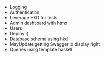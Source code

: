 * Logging
* Authentication
* Leverage HKD for tests
* Admin dashboard with htmx
* Users
* Deploy :)
* Database schema using hkd
* MayUpdate getting Swagger to display right
* Queries using template haskell
